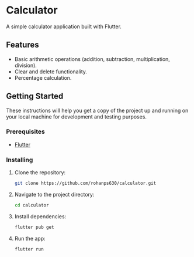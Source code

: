 # Calculator

A simple calculator application built with Flutter.

## Features

- Basic arithmetic operations (addition, subtraction, multiplication, division).
- Clear and delete functionality.
- Percentage calculation.

<!-- ## Screenshots -->

## Getting Started

These instructions will help you get a copy of the project up and running on your local machine for development and testing purposes.

### Prerequisites

- [Flutter](https://flutter.dev/docs/get-started/install)

### Installing

1. Clone the repository:

   ```bash
   git clone https://github.com/rohanps630/calculator.git
   ```

2. Navigate to the project directory:

   ```bash
   cd calculator
   ```

3. Install dependencies:

   ```bash
   flutter pub get
   ```

4. Run the app:

   ```bash
   flutter run
   ```
